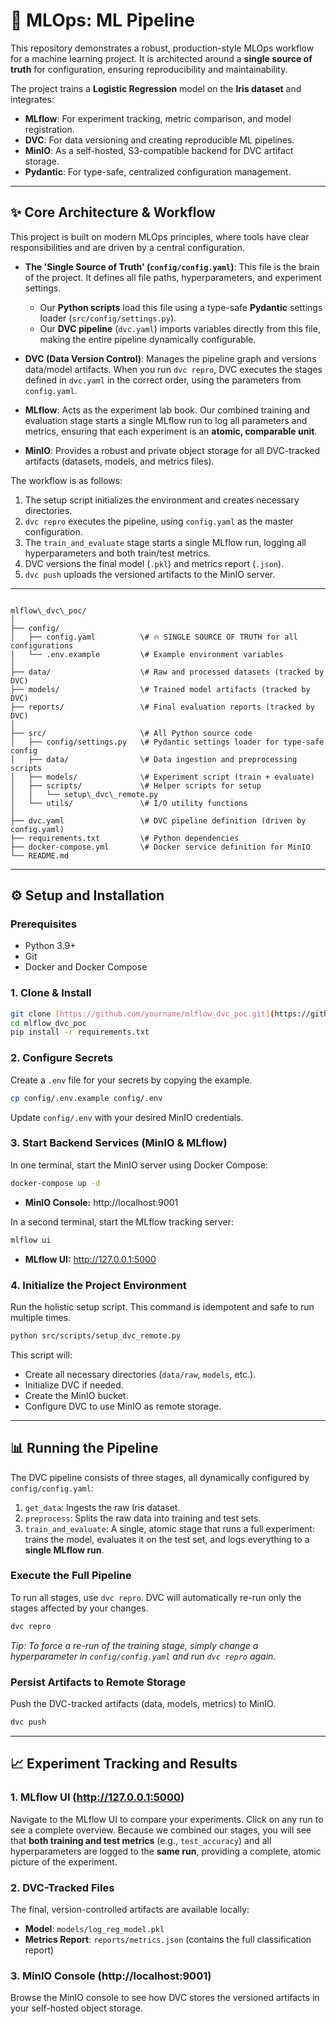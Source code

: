 # 🚀 MLOps: ML Pipeline

This repository demonstrates a robust, production-style MLOps workflow for a machine learning project. It is architected around a **single source of truth** for configuration, ensuring reproducibility and maintainability.

The project trains a **Logistic Regression** model on the **Iris dataset** and integrates:

* **MLflow**: For experiment tracking, metric comparison, and model registration.
* **DVC**: For data versioning and creating reproducible ML pipelines.
* **MinIO**: As a self-hosted, S3-compatible backend for DVC artifact storage.
* **Pydantic**: For type-safe, centralized configuration management.

---

## ✨ Core Architecture & Workflow

This project is built on modern MLOps principles, where tools have clear responsibilities and are driven by a central configuration.

* **The 'Single Source of Truth' (`config/config.yaml`)**: This file is the brain of the project. It defines all file paths, hyperparameters, and experiment settings.
    * Our **Python scripts** load this file using a type-safe **Pydantic** settings loader (`src/config/settings.py`).
    * Our **DVC pipeline** (`dvc.yaml`) imports variables directly from this file, making the entire pipeline dynamically configurable.

* **DVC (Data Version Control)**: Manages the pipeline graph and versions data/model artifacts. When you run `dvc repro`, DVC executes the stages defined in `dvc.yaml` in the correct order, using the parameters from `config.yaml`.

* **MLflow**: Acts as the experiment lab book. Our combined training and evaluation stage starts a single MLflow run to log all parameters and metrics, ensuring that each experiment is an **atomic, comparable unit**.

* **MinIO**: Provides a robust and private object storage for all DVC-tracked artifacts (datasets, models, and metrics files).



The workflow is as follows:
1.  The setup script initializes the environment and creates necessary directories.
2.  `dvc repro` executes the pipeline, using `config.yaml` as the master configuration.
3.  The `train_and_evaluate` stage starts a single MLflow run, logging all hyperparameters and both train/test metrics.
4.  DVC versions the final model (`.pkl`) and metrics report (`.json`).
5.  `dvc push` uploads the versioned artifacts to the MinIO server.

---



```

mlflow\_dvc\_poc/
│
├── config/
│   ├── config.yaml          \# 🔥 SINGLE SOURCE OF TRUTH for all configurations
│   └── .env.example         \# Example environment variables
│
├── data/                    \# Raw and processed datasets (tracked by DVC)
├── models/                  \# Trained model artifacts (tracked by DVC)
├── reports/                 \# Final evaluation reports (tracked by DVC)
│
├── src/                     \# All Python source code
│   ├── config/settings.py   \# Pydantic settings loader for type-safe config
│   ├── data/                \# Data ingestion and preprocessing scripts
│   ├── models/              \# Experiment script (train + evaluate)
│   ├── scripts/             \# Helper scripts for setup
│   │   └── setup\_dvc\_remote.py
│   └── utils/               \# I/O utility functions
│
├── dvc.yaml                 \# DVC pipeline definition (driven by config.yaml)
├── requirements.txt         \# Python dependencies
├── docker-compose.yml       \# Docker service definition for MinIO
└── README.md

````

---

## ⚙️ Setup and Installation

### Prerequisites
* Python 3.9+
* Git
* Docker and Docker Compose

### 1. Clone & Install
```bash
git clone [https://github.com/yourname/mlflow_dvc_poc.git](https://github.com/yourname/mlflow_dvc_poc.git)
cd mlflow_dvc_poc
pip install -r requirements.txt
````

### 2\. Configure Secrets

Create a `.env` file for your secrets by copying the example.

```bash
cp config/.env.example config/.env
```

Update `config/.env` with your desired MinIO credentials.

### 3\. Start Backend Services (MinIO & MLflow)

In one terminal, start the MinIO server using Docker Compose:

```bash
docker-compose up -d
```

  * **MinIO Console:** http://localhost:9001

In a second terminal, start the MLflow tracking server:

```bash
mlflow ui
```

  * **MLflow UI:** http://127.0.0.1:5000

### 4\. Initialize the Project Environment

Run the holistic setup script. This command is idempotent and safe to run multiple times.

```bash
python src/scripts/setup_dvc_remote.py
```

This script will:

  * Create all necessary directories (`data/raw`, `models`, etc.).
  * Initialize DVC if needed.
  * Create the MinIO bucket.
  * Configure DVC to use MinIO as remote storage.

-----

## 📊 Running the Pipeline

The DVC pipeline consists of three stages, all dynamically configured by `config/config.yaml`:

1.  `get_data`: Ingests the raw Iris dataset.
2.  `preprocess`: Splits the raw data into training and test sets.
3.  `train_and_evaluate`: A single, atomic stage that runs a full experiment: trains the model, evaluates it on the test set, and logs everything to a **single MLflow run**.

### Execute the Full Pipeline

To run all stages, use `dvc repro`. DVC will automatically re-run only the stages affected by your changes.

```bash
dvc repro
```

*Tip: To force a re-run of the training stage, simply change a hyperparameter in `config/config.yaml` and run `dvc repro` again.*

### Persist Artifacts to Remote Storage

Push the DVC-tracked artifacts (data, models, metrics) to MinIO.

```bash
dvc push
```

-----

## 📈 Experiment Tracking and Results

### 1\. MLflow UI (http://127.0.0.1:5000)

Navigate to the MLflow UI to compare your experiments. Click on any run to see a complete overview. Because we combined our stages, you will see that **both training and test metrics** (e.g., `test_accuracy`) and all hyperparameters are logged to the **same run**, providing a complete, atomic picture of the experiment.

### 2\. DVC-Tracked Files

The final, version-controlled artifacts are available locally:

  * **Model**: `models/log_reg_model.pkl`
  * **Metrics Report**: `reports/metrics.json` (contains the full classification report)

### 3\. MinIO Console (http://localhost:9001)

Browse the MinIO console to see how DVC stores the versioned artifacts in your self-hosted object storage.

